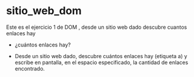 # sitio_web_dom
Este es el ejercicio 1 de DOM , desde un sitio web dado descubre cuantos enlaces hay
- ¿cuántos enlaces hay?
* Desde un sitio web dado, descubre cuántos enlaces hay (etiqueta a) y escribe en pantalla, en el espacio especificado, la cantidad de enlaces encontrado.
